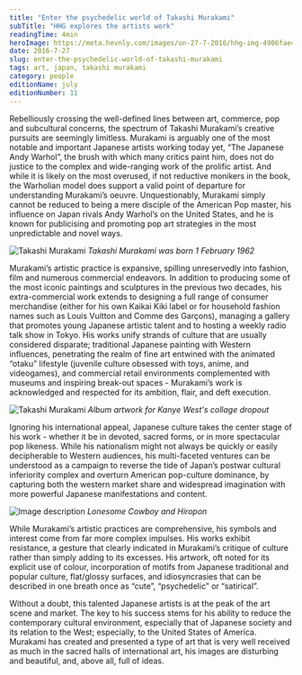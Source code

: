 ```yaml
---
title: "Enter the psychedelic world of Takashi Murakami"
subTitle: "HHG explores the artists work"
readingTime: 4min
heroImage: https://meta.hevnly.com/images/on-27-7-2016/hhg-img-4906fae4-f064-4fd0-92b3-94e87c61e646.png
date: 2016-7-27
slug: enter-the-psychedelic-world-of-takashi-murakami
tags: art, japan, takashi murakami
category: people
editionName: july
editionNumber: 11
---
```


Rebelliously crossing the well-defined lines between art, commerce, pop and subcultural concerns, the spectrum of Takashi Murakami’s creative pursuits are seemingly limitless. Murakami is arguably one of the most notable and important Japanese artists working today yet, “The Japanese Andy Warhol”, the brush with which many critics paint him, does not do justice to the complex and wide-ranging work of  the prolific artist. And while it is likely on the most overused, if not reductive monikers in the book, the Warholian model does support a valid point of departure for understanding Murakami’s oeuvre. Unquestionably, Murakami simply cannot be reduced to being a mere disciple of the American Pop master, his influence on Japan rivals Andy Warhol’s on the United States, and he is known for publicising and promoting pop art strategies in the most unpredictable and novel ways.  

![Takashi Murakami](https://meta.hevnly.com/images/on-27-7-2016/hhg-img-9954a82d-9cee-45b8-adfe-9eca2d222767.png)
*Takashi Murakami was born 1 February 1962*

Murakami’s artistic practice is expansive, spilling unreservedly into fashion, film and numerous commercial endeavors. In addition to producing some of the most iconic paintings and sculptures in the previous two decades, his extra-commercial work extends to designing a full range of consumer merchandise (either for his own Kaikai Kiki label or for household fashion names such as Louis Vuitton and Comme des Garçons), managing a gallery that promotes young Japanese artistic talent and to hosting a weekly radio talk show in Tokyo. His works unify strands of culture that are usually considered disparate; traditional Japanese painting with Western influences, penetrating the realm of fine art entwined with the animated “otaku” lifestyle (juvenile culture obsessed with toys, anime, and videogames), and commercial retail environments complemented with museums and inspiring break-out spaces - Murakami’s work is acknowledged and respected for its ambition, flair, and deft execution.

![Takashi Murakami](https://meta.hevnly.com/images/on-27-7-2016/hhg-img-38f2aa23-6f03-49dd-ac39-e7c6ba7de9fd.png)
*Album artwork for Kanye West's collage dropout*

Ignoring his international appeal, Japanese culture takes the center stage of his work - whether it be in devoted, sacred forms, or in more spectacular pop likeness. While his nationalism might not always be quickly or easily decipherable to Western audiences, his multi-faceted ventures can be understood as a campaign to reverse the tide of Japan’s postwar cultural inferiority complex and overturn American pop-culture dominance, by capturing both the western market share and widespread imagination with more powerful Japanese manifestations and content.

![Image description](https://meta.hevnly.com/images/on-27-7-2016/hhg-img-78b0a83f-792f-4de4-b148-00f7383e04bd.png)
*Lonesome Cowboy and Hiropon*

While Murakami’s artistic practices are comprehensive, his symbols and interest come from far more complex impulses. His works exhibit resistance, a gesture that clearly indicated in Murakami’s critique of culture rather than simply adding to its excesses. His artwork, oft noted for its explicit use of colour, incorporation of motifs from Japanese traditional and popular culture, flat/glossy surfaces, and idiosyncrasies that can be described in one breath once as “cute”, “psychedelic” or “satirical”.

Without a doubt, this talented Japanese artists is at the peak of the art scene and market. The key to his success stems for his ability to reduce the contemporary cultural environment, especially that of Japanese society and its relation to the West; especially, to the United States of America. Murakami has created and presented a type of art that is very well received as much in the sacred halls of international art, his images are disturbing and beautiful, and, above all, full of ideas.       

